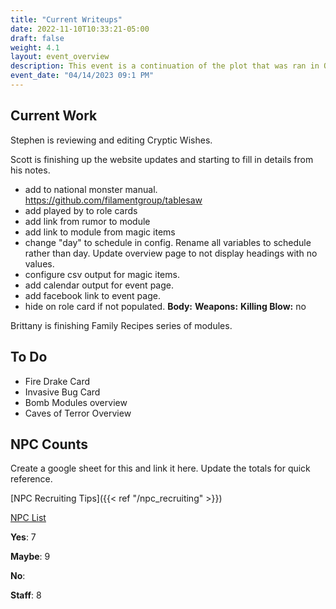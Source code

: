 ```yaml
---
title: "Current Writeups"
date: 2022-11-10T10:33:21-05:00
draft: false
weight: 4.1
layout: event_overview
description: This event is a continuation of the plot that was ran in October with the Bloody Fist orcs seeking revenge for the loss of Stonewood. The players have their first chance to kill a Bloody Fist general.
event_date: "04/14/2023 09:1 PM"
---
```


## Current Work

Stephen is reviewing and editing Cryptic Wishes.

Scott is finishing up the website updates and starting to fill in details from his notes. 

- add to national monster manual.  https://github.com/filamentgroup/tablesaw
- add played by to role cards
- add link from rumor to module
- add link to module from magic items
- change "day" to schedule in config. Rename all variables to schedule rather than day. Update overview page to not display headings with no values. 
- configure csv output for magic items. 
- add calendar output for event page.
- add facebook link to event page.
- hide on role card if not populated.  **Body:** **Weapons:** **Killing Blow:** no

Brittany is finishing Family Recipes series of modules.

## To Do

- Fire Drake Card
- Invasive Bug Card
- Bomb Modules overview
- Caves of Terror Overview

## NPC Counts

Create a google sheet for this and link it here. Update the totals for quick reference. 

[NPC Recruiting Tips]({{< ref "/npc_recruiting" >}})

[NPC List](https://docs.google.com/spreadsheets/d/1qPlTTxmLeDLNY4oV24XtBvq1R2pDP24zN7uZtj_gsJk/edit#gid=0)

**Yes**: 7 

**Maybe**: 9

**No**: 

**Staff**: 8 
